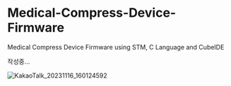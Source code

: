 # Medical-Compress-Device-Firmware
Medical Compress Device Firmware using STM, C Language and CubeIDE

작성중...

![KakaoTalk_20231116_160124592](https://github.com/UniverseMaker/Medical-Compress-Device-Firmware/assets/14816515/8800b7e8-7d9c-43f7-a826-adc87aa82bd2)

